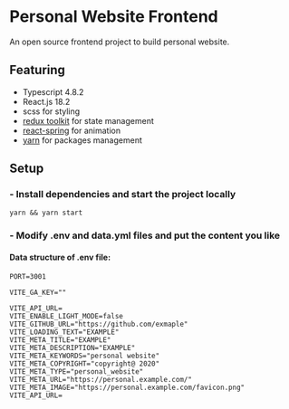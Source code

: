 # Personal Website Frontend

<!-- <p>
<a href="https://github.com/IsaacOrzDev/personal-website-frontend-2020/pulls"><img alt="GitHub Pull Requests" src="https://img.shields.io/github/issues-pr-raw/IsaacOrzDev/personal-website-frontend-2020.svg"></a>
</p> -->

An open source frontend project to build personal website.

## Featuring

- Typescript 4.8.2
- React.js 18.2
- scss for styling
- [redux toolkit](https://redux-toolkit.js.org/) for state management
- [react-spring](https://react-spring.dev/) for animation
- [yarn](https://yarnpkg.com/) for packages management

## Setup

### - Install dependencies and start the project locally

`yarn && yarn start`

### - Modify .env and data.yml files and put the content you like

#### Data structure of .env file:

```
PORT=3001

VITE_GA_KEY=""

VITE_API_URL=
VITE_ENABLE_LIGHT_MODE=false
VITE_GITHUB_URL="https://github.com/exmaple"
VITE_LOADING_TEXT="EXAMPLE"
VITE_META_TITLE="EXAMPLE"
VITE_META_DESCRIPTION="EXAMPLE"
VITE_META_KEYWORDS="personal website"
VITE_META_COPYRIGHT="copyright@ 2020"
VITE_META_TYPE="personal_website"
VITE_META_URL="https://personal.example.com/"
VITE_META_IMAGE="https://personal.example.com/favicon.png"
VITE_API_URL=
```
